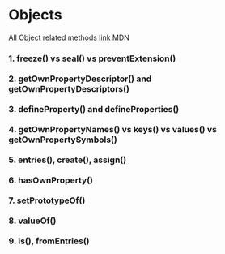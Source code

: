 # Objects

[All Object related methods link MDN](https://developer.mozilla.org/en-US/docs/Web/JavaScript/Reference/Global_Objects/Object)

<h3>
1. freeze() vs seal() vs preventExtension()<br><br>
2. getOwnPropertyDescriptor() and getOwnPropertyDescriptors()<br><br>
3. defineProperty() and defineProperties()<br><br>
4. getOwnPropertyNames() vs keys() vs values() vs getOwnPropertySymbols()<br><br>
5. entries(), create(), assign()<br><br>
6. hasOwnProperty() <br><br>
7. setPrototypeOf() <br><br>
8. valueOf() <br><br>
9. is(), fromEntries() <br><br>
</h3>
